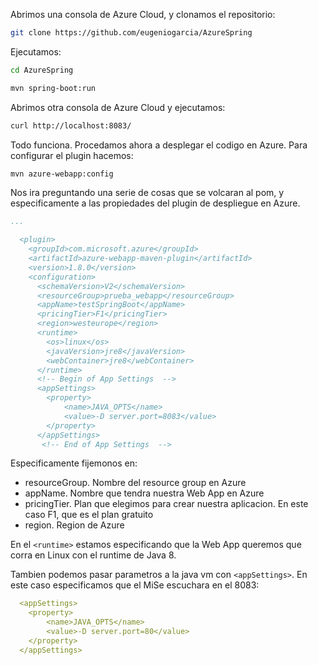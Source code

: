 Abrimos una consola de Azure Cloud, y clonamos el repositorio:

```sh
git clone https://github.com/eugeniogarcia/AzureSpring
```

Ejecutamos:

```sh
cd AzureSpring

mvn spring-boot:run
```

Abrimos otra consola de Azure Cloud y ejecutamos:

```sh
curl http://localhost:8083/
```

Todo funciona. Procedamos ahora a desplegar el codigo en Azure. Para configurar el plugin hacemos:

```sh
mvn azure-webapp:config
```

Nos ira preguntando una serie de cosas que se volcaran al pom, y especificamente a las propiedades del plugin de despliegue en Azure. 




```yml
...

  <plugin> 
	<groupId>com.microsoft.azure</groupId>  
	<artifactId>azure-webapp-maven-plugin</artifactId>  
	<version>1.8.0</version>  
	<configuration>
	  <schemaVersion>V2</schemaVersion>
	  <resourceGroup>prueba_webapp</resourceGroup>
	  <appName>testSpringBoot</appName>
	  <pricingTier>F1</pricingTier>
	  <region>westeurope</region>
	  <runtime>
		<os>linux</os>
		<javaVersion>jre8</javaVersion>
		<webContainer>jre8</webContainer>
	  </runtime>
	  <!-- Begin of App Settings  -->
	  <appSettings>
		<property>
			<name>JAVA_OPTS</name>
			<value>-D server.port=8083</value>
		</property>
	  </appSettings>
	   <!-- End of App Settings  -->
``` 

Especificamente fijemonos en:

- resourceGroup. Nombre del resource group en Azure
- appName. Nombre que tendra nuestra Web App en Azure
- pricingTier. Plan que elegimos para crear nuestra aplicacion. En este caso F1, que es el plan gratuito
- region. Region de Azure

En el `<runtime>` estamos especificando que la Web App queremos que corra en Linux con el runtime de Java 8.

Tambien podemos pasar parametros a la java vm con `<appSettings>`. En este caso especificamos que el MiSe escuchara en el 8083:

```yml
  <appSettings>
	<property>
		<name>JAVA_OPTS</name>
		<value>-D server.port=80</value>
	</property>
  </appSettings>
```
